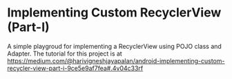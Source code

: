 # Implementing Custom RecyclerView (Part-I)
A simple playgroud for implementing a RecyclerView using POJO class and Adapter. The tutorial for this project is at https://medium.com/@harivigneshjayapalan/android-implementing-custom-recycler-view-part-i-9ce5e9af7fea#.4v04c33rf

